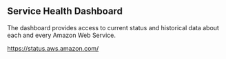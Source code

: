 ## Service Health Dashboard

The dashboard provides access to current status and historical data about each and every Amazon Web Service.

https://status.aws.amazon.com/